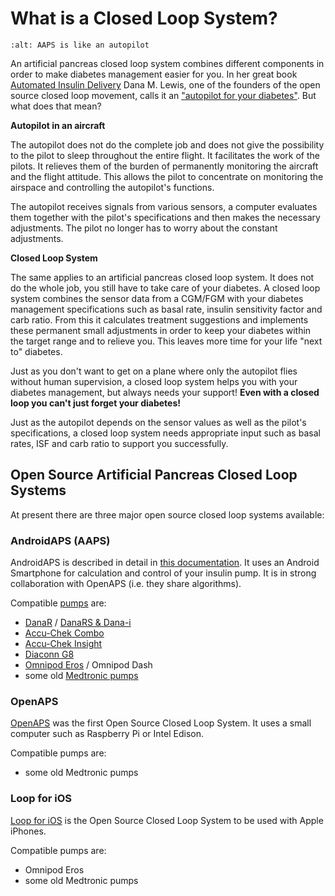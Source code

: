 # What is a Closed Loop System?

```{image} ../images/autopilot.png
:alt: AAPS is like an autopilot
```

An artificial pancreas closed loop system combines different components in order to make diabetes management easier for you.
In her great book [Automated Insulin Delivery](https://www.artificialpancreasbook.com/) Dana M. Lewis, one of the founders of the open source closed loop movement, calls it an ["autopilot for your diabetes"](https://www.artificialpancreasbook.com/3.-getting-started-with-your-aps). But what does that mean?

**Autopilot in an aircraft**

The autopilot does not do the complete job and does not give the possibility to the pilot to sleep throughout the entire flight. It facilitates the work of the pilots. It relieves them of the burden of permanently monitoring the aircraft and the flight attitude. This allows the pilot to concentrate on monitoring the airspace and controlling the autopilot's functions.

The autopilot receives signals from various sensors, a computer evaluates them together with the pilot's specifications and then makes the necessary adjustments. The pilot no longer has to worry about the constant adjustments.

**Closed Loop System**

The same applies to an artificial pancreas closed loop system. It does not do the whole job, you still have to take care of your diabetes. A closed loop system combines the sensor data from a CGM/FGM with your diabetes management specifications such as basal rate, insulin sensitivity factor and carb ratio. From this it calculates treatment suggestions and implements these permanent small adjustments in order to keep your diabetes within the target range and to relieve you. This leaves more time for your life "next to" diabetes.

Just as you don't want to get on a plane where only the autopilot flies without human supervision, a closed loop system helps you with your diabetes management, but always needs your support! **Even with a closed loop you can't just forget your diabetes!**

Just as the autopilot depends on the sensor values as well as the pilot's specifications, a closed loop system needs appropriate input such as basal rates, ISF and carb ratio to support you successfully.

## Open Source Artificial Pancreas Closed Loop Systems

At present there are three major open source closed loop systems available:

### AndroidAPS (AAPS)

AndroidAPS is described in detail in [this documentation](./WhatisAndroidAPS.html). It uses an Android Smartphone for calculation and control of your insulin pump. It is in strong collaboration with OpenAPS (i.e. they share algorithms).

Compatible [pumps](../Hardware/pumps.md) are:

- [DanaR](../Configuration/DanaR-Insulin-Pump.md) / [DanaRS & Dana-i](../Configuration/DanaRS-Insulin-Pump.md)
- [Accu-Chek Combo](../Configuration/Accu-Chek-Combo-Pump.md)
- [Accu-Chek Insight](../Configuration/Accu-Chek-Insight-Pump.md)
- [Diaconn G8](../Configuration/DiaconnG8.md)
- [Omnipod Eros](../Configuration/OmnipodEros.md) / Omnipod Dash
- some old [Medtronic pumps](../Configuration/MedtronicPump.md)

### OpenAPS

[OpenAPS](https://openaps.readthedocs.io) was the first Open Source Closed Loop System. It uses a small computer such as Raspberry Pi or Intel Edison.

Compatible pumps are:

- some old Medtronic pumps

### Loop for iOS

[Loop for iOS](https://loopkit.github.io/loopdocs/) is the Open Source Closed Loop System to be used with Apple iPhones.

Compatible pumps are:

- Omnipod Eros
- some old Medtronic pumps
